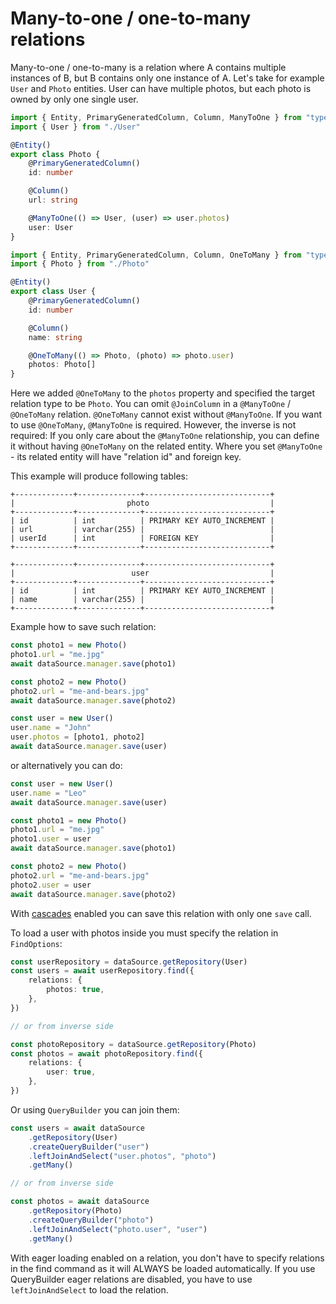 # Many-to-one / one-to-many relations

Many-to-one / one-to-many is a relation where A contains multiple instances of B, but B contains only one instance of A.
Let's take for example `User` and `Photo` entities.
User can have multiple photos, but each photo is owned by only one single user.

```typescript
import { Entity, PrimaryGeneratedColumn, Column, ManyToOne } from "typeorm"
import { User } from "./User"

@Entity()
export class Photo {
    @PrimaryGeneratedColumn()
    id: number

    @Column()
    url: string

    @ManyToOne(() => User, (user) => user.photos)
    user: User
}
```

```typescript
import { Entity, PrimaryGeneratedColumn, Column, OneToMany } from "typeorm"
import { Photo } from "./Photo"

@Entity()
export class User {
    @PrimaryGeneratedColumn()
    id: number

    @Column()
    name: string

    @OneToMany(() => Photo, (photo) => photo.user)
    photos: Photo[]
}
```

Here we added `@OneToMany` to the `photos` property and specified the target relation type to be `Photo`.
You can omit `@JoinColumn` in a `@ManyToOne` / `@OneToMany` relation.
`@OneToMany` cannot exist without `@ManyToOne`.
If you want to use `@OneToMany`, `@ManyToOne` is required. However, the inverse is not required: If you only care about the `@ManyToOne` relationship, you can define it without having `@OneToMany` on the related entity.
Where you set `@ManyToOne` - its related entity will have "relation id" and foreign key.

This example will produce following tables:

```text
+-------------+--------------+----------------------------+
|                         photo                           |
+-------------+--------------+----------------------------+
| id          | int          | PRIMARY KEY AUTO_INCREMENT |
| url         | varchar(255) |                            |
| userId      | int          | FOREIGN KEY                |
+-------------+--------------+----------------------------+

+-------------+--------------+----------------------------+
|                          user                           |
+-------------+--------------+----------------------------+
| id          | int          | PRIMARY KEY AUTO_INCREMENT |
| name        | varchar(255) |                            |
+-------------+--------------+----------------------------+
```

Example how to save such relation:

```typescript
const photo1 = new Photo()
photo1.url = "me.jpg"
await dataSource.manager.save(photo1)

const photo2 = new Photo()
photo2.url = "me-and-bears.jpg"
await dataSource.manager.save(photo2)

const user = new User()
user.name = "John"
user.photos = [photo1, photo2]
await dataSource.manager.save(user)
```

or alternatively you can do:

```typescript
const user = new User()
user.name = "Leo"
await dataSource.manager.save(user)

const photo1 = new Photo()
photo1.url = "me.jpg"
photo1.user = user
await dataSource.manager.save(photo1)

const photo2 = new Photo()
photo2.url = "me-and-bears.jpg"
photo2.user = user
await dataSource.manager.save(photo2)
```

With [cascades](./1-relations.md#cascades) enabled you can save this relation with only one `save` call.

To load a user with photos inside you must specify the relation in `FindOptions`:

```typescript
const userRepository = dataSource.getRepository(User)
const users = await userRepository.find({
    relations: {
        photos: true,
    },
})

// or from inverse side

const photoRepository = dataSource.getRepository(Photo)
const photos = await photoRepository.find({
    relations: {
        user: true,
    },
})
```

Or using `QueryBuilder` you can join them:

```typescript
const users = await dataSource
    .getRepository(User)
    .createQueryBuilder("user")
    .leftJoinAndSelect("user.photos", "photo")
    .getMany()

// or from inverse side

const photos = await dataSource
    .getRepository(Photo)
    .createQueryBuilder("photo")
    .leftJoinAndSelect("photo.user", "user")
    .getMany()
```

With eager loading enabled on a relation, you don't have to specify relations in the find command as it will ALWAYS be loaded automatically.
If you use QueryBuilder eager relations are disabled, you have to use `leftJoinAndSelect` to load the relation.
